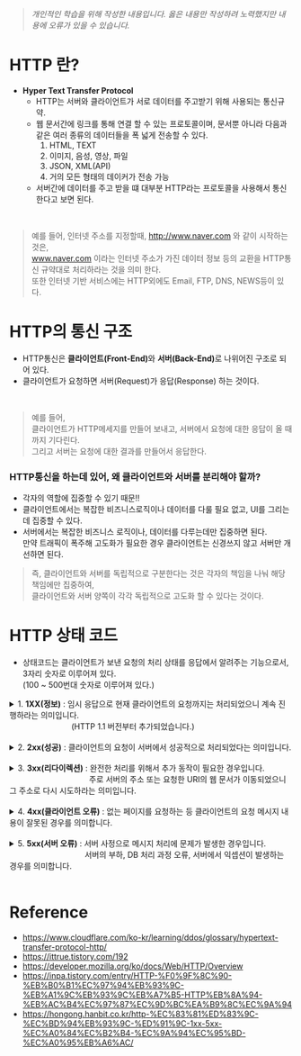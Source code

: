 > *개인적인 학습을 위해 작성한 내용입니다. 옳은 내용만 작성하려 노력했지만 내용에 오류가 있을 수 있습니다.*

# HTTP 란?
- **Hyper Text Transfer Protocol**
    - HTTP는 서버와 클라이언트가 서로 데이터를 주고받기 위해 사용되는 통신규약.
    - 웹 문서간에 링크를 통해 연결 할 수 있는 프로토콜이며, 문서뿐 아니라 다음과 같은 여러 종류의 데이터들을 폭 넓게 전송할 수 있다.
        1. HTML, TEXT
        2. 이미지, 음성, 영상, 파일
        3. JSON, XML(API)
        4. 거의 모든 형태의 데이커가 전송 가능
    - 서버간에 데이터를 주고 받을 떄 대부분 HTTP라는 프로토콜을 사용해서 통신한다고 보면 된다.
<br>

> 예를 들어, 
        인터넷 주소를 지정할때, http://www.naver.com 와 같이 시작하는 것은,
        <br> www.naver.com 이라는 인터넷 주소가 가진 데이터 정보 등의 교환을 HTTP통신 규약대로 처리하라는 것을 의미 한다.
        <br> 또한 인터넷 기반 서비스에는 HTTP외에도 Email, FTP, DNS, NEWS등이 있다.

# HTTP의 통신 구조
- HTTP통신은 <b>클라이언트(Front-End)</b>와 <b>서버(Back-End)</b>로 나위어진 구조로 되어 있다.
- 클라이언트가 요청하면 서버(Request)가 응답(Response) 하는 것이다.
<br>

> 예를 들어,
<br>클라이언트가 HTTP메세지를 만들어 보내고, 서버에서 요청에 대한 응답이 올 때까지 기다린다.
<br>그리고 서버는 요청에 대한 결과를 만들어서 응답한다.

### HTTP통신을 하는데 있어, 왜 클라이언트와 서버를 분리해야 할까?
- 각자의 역할에 집중할 수 있기 때문!!
- 클라이언트에서는 복잡한 비즈니스로직이나 데이터를 다룰 필요 없고, UI를 그리는데 집중할 수 있다.
- 서버에서는 복잡한 비즈니스 로직이나, 데이터를 다루는데만 집중하면 된다.<br>
    만약 트래픽이 폭주해 고도화가 필요한 경우 클라이언트는 신경쓰지 않고 서버만 개선하면 된다.

> 즉, 클라이언트와 서버를 독립적으로 구분한다는 것은 각자의 책임을 나눠 해당 책임에만 집중하여,<br> 클라이언트와 서버 양쪽이 각각 독립적으로 고도화 할 수 있다는 것이다. 

# HTTP 상태 코드
- 상태코드는 클라이언트가 보낸 요청의 처리 상태를 응답에서 알려주는 기능으로서, 3자리 숫자로 이루어져 있다. <br>(100 ~ 500번대 숫자로 이루어져 있다.)

<details>
<summary>1. <b>1XX(정보)</b> : 임시 응답으로 현재 클라이언트의 요청까지는 처리되었으니 계속 진행하라는 의미입니다.
<br>&nbsp;&nbsp;&nbsp;&nbsp;&nbsp;&nbsp;&nbsp;&nbsp;&nbsp;&nbsp;&nbsp;&nbsp;&nbsp;&nbsp;&nbsp;&nbsp;&nbsp;&nbsp;&nbsp;&nbsp;&nbsp;&nbsp;&nbsp;&nbsp;&nbsp;&nbsp;&nbsp;&nbsp;(HTTP 1.1 버전부터 추가되었습니다.)<br></summary>

|상태 코드|상태 텍스트|한국어 뜻|서버 측면에서의 의미|
|---|---|---|---|
|1xx|Information|정보 제공|<b>클라이언트의 요청을 받았으며, 작업을 계속 진행하고 있다.</b>|
|100|Continue|계속|<b>계속 진행하라.</b>|
|101|Switching Protocols|프로토콜 전환|<b>프로토콜을 전환하라.</b>|
|102|Processing|처리중|<b>(WebDAV) 처리 중이다.</b>|
|103 ~ 199|Unassigned||현재 할당되지 않은 상태 코드입니다.|

</details>

<br>

<details>
<summary>2. <b>2xx(성공)</b> : 클라이언트의 요청이 서버에서 성공적으로 처리되었다는 의미입니다.</summary>

|상태 코드|상태 텍스트|한국어 뜻|서버 측면에서의 의미|
|---|---|---|---|
|2xx|Success|성공|<b>클라이언트가 요청한 동작을 수신하여 이해하였고 승낙하였으며, 성공적으로 처리하였다.</b>|
|**200**|OK|성공|<b>서버가 요청을 성공적으로 처리하였다.</b>|
|**201**|Created|생성됨|<b>요청이 처리되어서 새로운 리소스가 생성되었다.</b>|
|**202**|Accepted|허용됨|<b>요청은 접수하였지만, 처리가 완료되지 않았다.</b>|
|203|Non-Authoritative Information|신뢰할 수 없는 정보|<b>응답 헤더가 오리지널 서버로부터 제공된 것이 아니다.</b>|
|204|No Content|콘텐츠 없음|<b>처리를 성공하였지만, 클라이언트에게 돌려줄 콘텐츠가 없다.</b>|
|205|Reset Content|콘텐츠 재설정|<b>처리를 성공하였고 브라우저의 화면을 리셋하라.</b>|
|206|Partial Content|일부 콘텐츠|<b>콘텐츠의 일부만을 보낸다.</b>|
|207|Multi-Status|다중 상태|<b>(WebDAV) 처리 결과의 스테이터스가 여러 개이다.</b>|
|208 ~ 299|Unassigned||현재 할당되지 않은 상태 코드입니다.|

</details>

<br>

<details>
<summary>3. <b>3xx(리다이렉션)</b> : 완전한 처리를 위해서 추가 동작이 필요한 경우입니다. <br>&nbsp;&nbsp;&nbsp;&nbsp;&nbsp;&nbsp;&nbsp;&nbsp;&nbsp;&nbsp;&nbsp;&nbsp;&nbsp;&nbsp;&nbsp;&nbsp;&nbsp;&nbsp;&nbsp;&nbsp;&nbsp;&nbsp;&nbsp;&nbsp;&nbsp;&nbsp;&nbsp;&nbsp;&nbsp;&nbsp;&nbsp;&nbsp;&nbsp;&nbsp;&nbsp;&nbsp;주로 서버의 주소 또는 요청한 URI의 웹 문서가 이동되었으니 그 주소로 다시 시도하라는 의미입니다.</summary>

|상태 코드|상태 텍스트|한국어 뜻|서버 측면에서의 의미|
|---|---|---|---|
|3xx|Redirection|리다이렉션|<b>클라이언트는 요청을 마치기 위해 추가 동작을 취해야 한다.</b>|
|300|Multiple Choices|여러 선택항목|<b>선택 항목이 여러 개 있다.</b>|
|**301**|Moved Permanently|영구 이동|<b>지정한 리소스가 새로운 URI로 이동하였다.</b>|
|302|Found|다른 위치 찾음|<b>요청한 리소스를 다른 URI에서 찾았다.</b>|
|**303**|See Other|다른 위치 보기|<b>다른 위치로 요청하라.</b>|
|304|Not Modified|수정되지 않음|<b>마지막 요청 이후 요청한 페이지는 수정되지 않았다.</b>|
|305|Use Proxy|프록시 사용|<b>지정한 리소스에 액세스하려면 프록시를 통해야 한다.</b>|
|306|(Unused)||예전 버전에서 사용하다가 현재는 사용하지 않는 상태 코드입니다.|
|**307**|Temporary Redirect|임시 리다이렉션|<b>임시로 리다이렉션 요청이 필요하다.</b>|
|308 ~ 399|Unassigned||현재 할당되지 않은 상태 코드입니다.|

</details>

<br>

<details>
<summary>4. <b>4xx(클라이언트 오류)</b> : 없는 페이지를 요청하는 등 클라이언트의 요청 메시지 내용이 잘못된 경우를 의미합니다.</summary>

|상태 코드|상태 텍스트|한국어 뜻|서버 측면에서의 의미|
|---|---|---|---|
|4xx|Client Error|클라이언트 오류|<b>클라이언트의 요청에 오류가 있다.</b>|
|**400**|Bad Request|잘못된 요청|<b>요청의 구문이 잘못되었다.</b>|
|**401**|Unauthorized|권한 없음|<b>지정한 리소스에 대한 액세스 권한이 없다.</b>|
|402|Payment Required|결제 필요|<b>지정한 리소스를 액세스하기 위해서는 결제가 필요하다.</b>|
|**403**|Forbidden|금지됨|<b>지정한 리소스에 대한 액세스가 금지되었다.</b>|
|**404**|Not Found|찾을 수 없음|<b>지정한 리소스를 찾을 수 없다.</b>|
|405|Method Not Allowed|허용되지 않은 메소드|<b>요청한 URI가 지정한 메소드를 지원하지 않는다.</b>|
|406|Not Acceptable|수용할 수 없음|<b>클라이언트가 Accept-* 헤더에 지정한 항목에 관해 처리할 수 없다.</b>|
|407|Proxy Authentication Required|프록시 인증 필요|<b>클라이언트는 프록시 서버에 인증이 필요하다.</b>|
|408|Request Timeout|요청 시간초과|<b>요청을 기다리다 서버에서 타임아웃하였다.</b>|
|409|Conflict|충돌|<b>서버가 요청을 수행하는 중에 충돌이 발생하였다.</b>|
|410|Gone|사라짐|<b>지정한 리소스가 이전에는 존재하였지만, 현재는 존재하지 않는다.</b>|
|411|Length Required|길이 필요|<b>요청 헤더에 Content-Length를 지정해야 한다.</b>|
|412|Precondition Failed|사전 조건 실패|<b>If-Match와 같은 조건부 요청에서 지정한 사전 조건이 서버와 맞지 않는다.</b>|
|413|Request Entity Too Large|요청 객체가 너무 큼|<b>요청 메시지가 너무 크다.</b>|
|414|Request-URI Too Large|요청 URI가 너무 긺|<b>요청 URI가 너무 길다.</b>|
|415|Unsupported Media Type|지원되지 않는 미디어 유형|<b>클라이언트가 지정한 미디어 타입을 서버가 지원하지 않는다.</b>|
|416|Range Not Satisfiable|처리할 수 없는 요청 범위|<b>클라이언트가 지정한 리소스의 범위가 서버의 리소스 사이즈와 맞지 않는다.</b>|
|417|Expectation Failed|예상 실패|<b>클라이언트가 지정한 Expect 헤더를 서버가 이해할 수 없다.</b>|
|418 ~ 421|Unassigned||현재 할당되지 않은 상태 코드입니다.|
|422|Unprocessable Entity|처리할 수 없는 엔티티|<b>(WebDAV) 클라이언트가 송신한 XML이 구문은 맞지만, 의미상 오류가 있다.</b>|
|423|Locked|잠김|(WebDAV) 지정한 리소스는 잠겨있다.|
|424|Failed Dependency|의존 관계로 실패|<b>(WebDAV) 다른 작업의 실패로 인해 본 요청도 실패하였다.</b>|
|426|Upgraded Required|업그레이드 필요함|<b>클라이언트의 프로토콜의 업그레이드가 필요하다.</b>|
|428|Precondition Required|사전 조건 필요함|<b>If-Match와 같은 사전조건을 지정하는 헤더가 필요하다.</b>|
|429|Too Many Requests|너무 많은 요청|<b>클라이언트가 주어진 시간 동안 너무 많은 요청을 보냈다.</b>|
|431|Request Header Fields Too Large|너무 큰 헤더|<b>헤더의 길이가 너무 크다.</b>|
|444|Connection Closed Without Response|응답없이 연결 닫음|(NGINX) 응답을 보내지 않고 연결을 종료하였다. <br> 보통 악의적인 요청에 대해서 사용하며 클라이언트에서는 응답을 볼 수 없고 Nginx로그에는 나타납니다.|
|451|Unavailable For Legal Reasons|법적 사유로 불가|법적으로 문제가 있는 리소스를 요청하였다.| 
|452 ~ 499|Unassigned||현재 할당되지 않은 상태 코드입니다.|

</details>

<br>

<details>
<summary>5. <b>5xx(서버 오류)</b> : 서버 사정으로 메시지 처리에 문제가 발생한 경우입니다. <br>&nbsp;&nbsp;&nbsp;&nbsp;&nbsp;&nbsp;&nbsp;&nbsp;&nbsp;&nbsp;&nbsp;&nbsp;&nbsp;&nbsp;&nbsp;&nbsp;&nbsp;&nbsp;&nbsp;&nbsp;&nbsp;&nbsp;&nbsp;&nbsp;&nbsp;&nbsp;&nbsp;&nbsp;&nbsp;&nbsp;&nbsp;&nbsp;&nbsp;&nbsp;서버의 부하, DB 처리 과정 오류, 서버에서 익셉션이 발생하는 경우를 의미합니다.</summary>

|상태 코드|상태 텍스트|한국어 뜻|서버 측면에서의 의미|
|---|---|---|---|
|5xx|Server Error|서버 오류|<b>클라이언트의 요청은 유효한데 서버가 처리에 실패했다.</b>|
|**500**|Internal Server Error|내부 서버 오류|<b>서버에 에러가 발생하였다.</b>|
|**501**|Not Implemented|구현되지 않음|<b>요청한 URI의 메소드에 대해 서버가 구현하고 있지 않다.</b>|
|**502**|Bad Gateway|불량 게이트웨이|<b>게이트웨이 또는 프록시 역할을 하는 서버가 그 뒷단의 서버로부터 잘못된 응답을 받았다.</b>|
|503|Service Unavailable|서비스 제공불가|<b>현재 서버에서 서비스를 제공할 수 없다.</b>|
|504|Gateway Timeout|게이트웨이 시간초과|<b>게이트웨이 또는 프록시 역할을 하는 서버가 그 뒷단의 서버로부터 응답을 기다리다 타임아웃이 발생하였다.</b>|
|505|HTTP Version Not Supported|HTTP버전 미지원|<b>클라이언트가 요청에 사용한 HTTP버전을 서버가 지원하지 않는다.</b>|
|506|Unassigned||<b>현재 할당되지 않은 상태 코드입니다.</b>|
|507|Insufficient Storage|용량 부족|<b>(WebDAV) 서버에 저장 공간 부족으로 처리에 실패하였다.</b>|
|512 ~ 599|Unassigned||현재 할당되지 않은 상태 코드입니다.|

</details>

<br>

# Reference
* https://www.cloudflare.com/ko-kr/learning/ddos/glossary/hypertext-transfer-protocol-http/
* https://ittrue.tistory.com/192
* https://developer.mozilla.org/ko/docs/Web/HTTP/Overview
* https://inpa.tistory.com/entry/HTTP-%F0%9F%8C%90-%EB%B0%B1%EC%97%94%EB%93%9C-%EB%A1%9C%EB%93%9C%EB%A7%B5-HTTP%EB%8A%94-%EB%AC%B4%EC%97%87%EC%9D%BC%EA%B9%8C%EC%9A%94
* https://hongong.hanbit.co.kr/http-%EC%83%81%ED%83%9C-%EC%BD%94%EB%93%9C-%ED%91%9C-1xx-5xx-%EC%A0%84%EC%B2%B4-%EC%9A%94%EC%95%BD-%EC%A0%95%EB%A6%AC/
